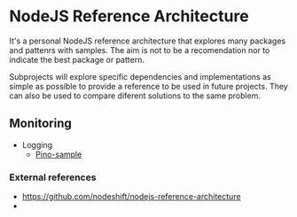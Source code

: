 # NodeJS Reference Architecture

It's a personal NodeJS reference architecture that explores many packages and pattenrs with samples. The aim is not to be a recomendation nor to indicate the best package or pattern. 

Subprojects will explore specific dependencies and implementations as simple as possíble to provide a reference to be used in future projects. They can also be used to compare diferent solutions to the same problem. 

## Monitoring
  + Logging
    + [Pino-sample]([label](logging/pino-sample/README.md))

### External references
  +  https://github.com/nodeshift/nodejs-reference-architecture
  +  